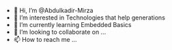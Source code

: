 - 👋 Hi, I’m @Abdulkadir-Mirza
- 👀 I’m interested in Technologies that help generations
- 🌱 I’m currently learning Embedded Basics
- 💞️ I’m looking to collaborate on ...
- 📫 How to reach me ...

<!---
Abdulkadir-Mirza/Abdulkadir-Mirza is a ✨ special ✨ repository because its `README.md` (this file) appears on your GitHub profile.
You can click the Preview link to take a look at your changes.
--->
